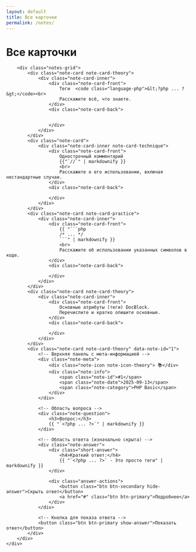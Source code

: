 ```yaml
---
layout: default
title: Все карточки
permalink: /notes/
---
```


<div class="notes-page">
    <div class="container">
        <h1 class="page-title">Все карточки</h1>
        
        <div class="notes-grid">
            <div class="note-card note-card-theory">
                <div class="note-card-inner">
                    <div class="note-card-front">
                        Теги  <code class="language-php">&lt;?php ... ?&gt;</code><br>
                        Расскажите всё, что знаете.
                    </div>
                    <div class="note-card-back">
                        

                    </div>
                </div>
            </div>
            <div class="note-card">
                <div class="note-card-inner note-card-technique">
                    <div class="note-card-front">
                        Однострочный комментарий 
                        {{"`//`" | markdownify }}
                        <br>
                        Расскажите о его использовании, включая нестандартные случаи.                        
                    </div>
                    <div class="note-card-back">
                        
                    </div>
                </div>
            </div>
            <div class="note-card note-card-practice">
                <div class="note-card-inner">
                    <div class="note-card-front">
                        {{ "```php 
                        /* ... */ 
                        ```" | markdownify }}
                        <br>
                        Расскажите об использовании указанных символов в коде.
                    </div>
                    <div class="note-card-back">
                        
                    </div>
                </div>
            </div>
            <div class="note-card note-card-theory">
                <div class="note-card-inner">
                    <div class="note-card-front">
                        Основные атрибуты (теги) DocBlock.
                        Перечислите и кратко опишите основные.
                    </div>
                    <div class="note-card-back">
                        
                    </div>
                </div>
            </div>
            <div class="note-card note-card-theory" data-note-id="1">
                <!-- Верхняя панель с мета-информацией -->
                <div class="note-meta">
                    <div class="note-icon note-icon-theory"> 📚</div>
                    <div class="note-info">
                        <span class="note-id">#1</span>
                        <span class="note-date">2025-09-13</span>
                        <span class="note-category">PHP Basic</span>
                    </div>
                </div>

                <!-- Область вопроса -->
                <div class="note-question">
                    <h3>Вопрос:</h3>
                    {{ "`<?php ... ?>`" | markdownify }}
                </div>

                <!-- Область ответа (изначально скрыта) -->
                <div class="note-answer">
                    <div class="short-answer">
                        <h4>Краткий ответ:</h4>
                        {{ "`<?php ... ?>` - Это просто теги" | markdownify }}
                    </div>
                    
                    <div class="answer-actions">
                        <button class="btn btn-secondary hide-answer">Скрыть ответ</button>
                        <a href="#" class="btn btn-primary">Подробнее</a>
                    </div>
                </div>

                <!-- Кнопка для показа ответа -->
                <button class="btn btn-primary show-answer">Показать ответ</button>
            </div>
        </div>
    </div>
</div>
